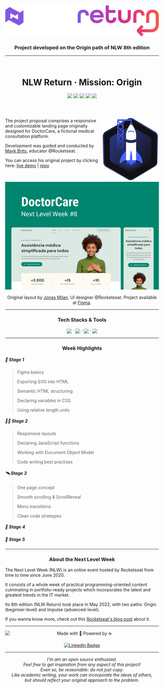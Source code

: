 <p align="center"><img src="./assets/github/logoNLWreturn.png" /></p>

<h3 align="center">
    Project developed on the Origin path of NLW 8th edition
</h3>

---

<br>
<h1 align="center">
    NLW Return · Mission: Origin
</h1>
<p align="center">
<img src="https://img.shields.io/badge/PRs-welcome-00856f.svg?style=flat-square"/>
    <img src="https://img.shields.io/github/license/bpires/nlw-return-origin?color=00856f"/>
<img src="https://img.shields.io/github/repo-size/bpires/nlw-return-origin?color=00856f"/>
<img src="https://img.shields.io/github/last-commit/bpires/nlw-return-origin?color=00856f"/>
<img src="https://img.shields.io/github/languages/count/bpires/nlw-return-origin?color=00856f"/>
</p>

<br>

<br>
<div><img align="right" src="./assets/github/origin-logo.svg">
<p align="left">
    The project proposal comprises a responsive and customizable landing page originally designed for DoctorCare, a fictional medical consultation platform.
</p>
<p align="left">Development was guided and conducted by<a href="https://maykbrito.dev/"> Mayk Brito</a>, educator @Rocketseat.</p>
<p  align="left">You can access his original project by clicking here: <a href=".">live demo</a> | <a href="https://github.com/bpires/nlw-return-origin/tree/main/assets/Model-code(MaykBrito)">repo</a>
</p>
    <br>

</div>

<a href="https://www.figma.com/community/file/1102912263666619803"><img src="./assets/github/DoctorCareFigma.png"></a>

<p align="center">Original layout by <a href="https://jonasmilan.cc/">Jonas Milan</a>, UI designer @Rocketseat. Project available at <a href="https://www.figma.com/community/file/1102912263666619803">Figma</a>.</p>

---

<h3 align="center">Tech Stacks & Tools</h3>
    <div align="center">
    <img align="center" height="30" src="https://cdn.worldvectorlogo.com/logos/html-1.svg">
    <span> · </span>
    <img align="center" height="30" src="https://cdn.worldvectorlogo.com/logos/css-3.svg">
    <span> · </span>
    <a href="https://www.javascript.com/"><img align="center" height="30" src="https://cdn.worldvectorlogo.com/logos/logo-javascript.svg"></a>
    <span> · </span>
    <a href="https://scrollrevealjs.org/"><img align="center" height="30" src="https://scrollrevealjs.org/img/logomark.svg"></a>
    </div>

---

<h3 align="center">Week Highlights</h3>

##### 🔭 Stage 1

> Figma basics
> 
> Exporting SVG into HTML
> 
> Semantic HTML structuring
> 
> Declaring variables in CSS
> 
> Using relative length units

##### 👨‍🚀 Stage 2

> Responsive layouts
> 
> Declaring JavaScript functions
> 
> Working with Document Object Model
> 
> Code writing best practises

##### 🛰️ Stage 3

>One page concept
>
>Smooth scrolling & ScrollReveal
>
>Menu transitions
>
>Clean code strategies

##### 🚀 Stage 4

##### 🌌 Stage 5

---

<h3 align="center">About the Next Level Week</h3>

<p>The Next Level Week (NLW) is an online event hosted by Rocketseat from time to time since June 2020. </p>

<p>It consists of a whole week of practical programming-oriented content culminating in portfolio-ready projects which incorporates the latest and greatest trends in the IT market.</p>

<p>Its 8th edition (NLW Return) took place in May 2022, with two paths: Origin (beginner-level) and Impulse (advanced-level).</p>

<p>If you wanna know more, check out this <a href="https://blog.rocketseat.com.br/o-que-e-next-level-week/">Rocketseat's blog post</a> about it.</p>

---

<div>
<img align="left" src="https://avatars.githubusercontent.com/bpires?size=75">
<p align="center">
Made with 💜 Powered by ☕<p>
<p align="center"><a href="https://www.linkedin.com/in/rafaelbpires" target="_blank"><img align="center" src="https://img.shields.io/badge/get%20in%20touch!-0077B5?style=flat&logo=linkedin&logoColor=white" alt="LinkedIn Badge" height="25"></a></p>
<div>

--- 

<p align="center"><i>
I'm am an open source enthusiast. 
<br/>Feel free to get inspiration from any aspect of this project! 
<br/>Even so, be reasonable: do not just copy.
<br/>Like academic writing, your work can incorporate the ideas of others,
<br>but should reflect your original approach to the problem.
    <i></p>
